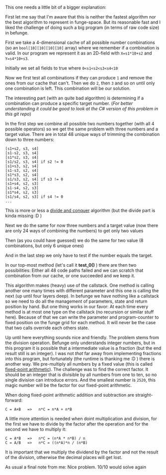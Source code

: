 This one needs a little bit of a bigger explanation:

First let me say that I'm aware that this is neither the fastest algorithm nor the best algorithm to represent in funge-space. But its reasonable fast and I liked the challenge of doing such a big program (in terms of raw code size) in befunge.

First we take a 4-dimensional cache of all possible number combinations (so an `bool[10][10][10][10]` array) where we remember if a combination is valid.
In our program we represent it as an 2D-field with `X=s1*10+s2` and `Y=s4*10+s3`.

Initially we set all fields to true where `0<s1<s2<s3<s4<10`

Now we first test all combinations if they can produce `1` and remove the ones from our cache that can't.
Then we do `2`, then `3` and so on until only one combination is left. This combination will be our solution.

The interesting part (with an quite bad algorithm) is determining if a combination can produce a specific target number. (*For better understanding it could be good to look at the C# version of this problem in this git repo*)

In the first step we combine all possible two numbers together (with all 4 possible operators) so we get the same problem with three numbers and a target value. There are in total 48 unique ways of trimming the combination down to three numbers:

~~~
[s1+s2, s3, s4]
[s1-s2, s3, s4]
[s1*s2, s3, s4]
[s1/s2, s3, s4] if s2 != 0
[s1+s3, s2, s4]
[s1-s3, s2, s4]
[s1*s3, s2, s4]
[s1/s3, s2, s4] if s3 != 0
[s1+s4, s2, s3]
[s1-s4, s2, s3]
[s1*s4, s2, s3]
[s1/s4, s2, s3] if s4 != 0
...
~~~

This is more or less a [divide and conquer](https://en.wikipedia.org/wiki/Divide_and_conquer_algorithms) algorithm (but the divide part is kinda missing :D )

Next we do the same for now three numbers and a target value (now there are only 24 ways of combining the numbers) to get only two values

Then (as you could have guessed) we do the same for two value (8 combinations, but only 6 unique ones)

And in the last step we only have to test if the number equals the target.

In our top-most method (let's call it **test_0()** ) there are then two possibilities: 
Either all 48 code paths failed and we can scratch that combination from our cache, or one succeeded and we keep it.

This algorithm makes (heavy) use of the callstack. One method is calling another one many times with different parameter and this one is calling the next (up until four layers deep).
In befunge we have nothing like a callstack so we need to do all the management of parameters, state and return position by hand.
But one thing works in our favor: At each time every method is at most one type on the callstack (no recursion or similar stuff here).
Because of that we can write the parameter and program-counter to fixed position on the funge grid for each method.
It will never be the case that two calls override each others state.

Up until here everything sounds nice and friendly. The problem stems from the division operation.
Befunge only understands integer numbers, but in this program it is possible that a intermediate value is a fraction (but the end result still is an integer).
I was not *that* far away from implementing fractions into this program, but fortunately (the runtime is thanking me :D ) there is another way.
We pre-multiply all numbers by a fixed value (this is called [fixed-point arithmetic](https://en.wikipedia.org/wiki/Fixed-point_arithmetic)).
The challenge was to find the correct factor.
It should be an integer that is divisible by all numbers from one to ten, so no single division can introduce errors.
And the smallest number is `2520`, this magic number will be the factor for our fixed-point arithmetic.

When doing fixed-point arithmetic addition and subtraction are straight-forward:

~~~
C = A+B   =>   n*C = n*A + n*B
~~~

A little more attention is needed when doint multiplication and division, for the first we have to divide by the factor after the operation and for the second we have to multiply it:

~~~
C = A*B   =>   n*C = (n*A * n*B) / n
C = A/B   =>   n*C = ((n*A)*n / (n*B)
~~~

It is important that we multiply the dividend by the factor and not the result of the division, otherwise the decimal places will get lost.

As usual a final note from me: Nice problem. 10/10 would solve again